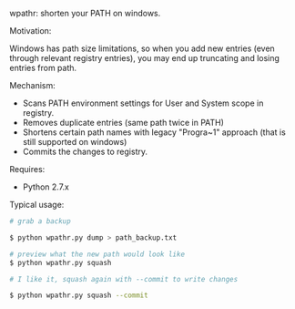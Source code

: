 wpathr: shorten your PATH on windows.

Motivation:

Windows has path size limitations, so when you add new entries (even through
relevant registry entries), you may end up truncating and losing entries from path.

Mechanism:

- Scans PATH environment settings for User and System scope in registry.
- Removes duplicate entries (same path twice in PATH)
- Shortens certain path names with legacy "Progra~1" approach (that is
  still supported on windows)
- Commits the changes to registry.

Requires:

- Python 2.7.x

Typical usage:

```sh
# grab a backup

$ python wpathr.py dump > path_backup.txt

# preview what the new path would look like
$ python wpathr.py squash

# I like it, squash again with --commit to write changes

$ python wpathr.py squash --commit
```
